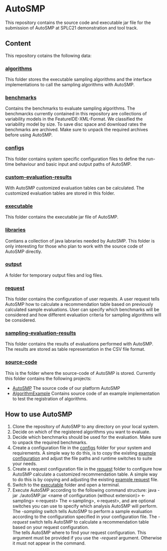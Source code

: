 # AutoSMP

This repository contains the source code and executable jar file for the submission of AutoSMP at SPLC21 demonstration and tool track.

## Content
This repository cotains the following data:

### [algorithms](https://github.com/TUBS-ISF/AutoSMP/tree/main/algorithms)
This folder stores the executable sampling algorithms and the interface implementations to call the sampling algorithms with AutoSMP.

### [benchmarks](https://github.com/TUBS-ISF/AutoSMP/tree/main/benchmarks)
Contains the benchmarks to evaluate sampling algorithms. The benchmarcks currently contained in this repository are collections of variability models in the FeatureIDE-XML-Format. We classified the variability model by size. To save disc space and download rates the benchmarks are archived. Make sure to unpack the required archives before using AutoSMP.

### [configs](https://github.com/TUBS-ISF/AutoSMP/tree/main/configs)
This folder contains system specific configuration files to define the run-time behaviour and basic input and output paths of AutoSMP.

### [custom-evaluation-results](https://github.com/TUBS-ISF/AutoSMP/tree/main/custom-evaluation-results)
With AutoSMP customized evaluation tables can  be calculated. The customized evaluation tables are stored in this folder.

### [executable](https://github.com/TUBS-ISF/AutoSMP/tree/main/executable)
This folder contains the executable jar file of AutoSMP.

### [libraries](https://github.com/TUBS-ISF/AutoSMP/tree/main/libraries)
Contians a collection of java labraries needed by AutoSMP. This folder is only interesting for those who plan to work with the source code of AutoSMP directly.

### [output](https://github.com/TUBS-ISF/AutoSMP/tree/main/output)
A folder for temporary output files and log files.

### [request](https://github.com/TUBS-ISF/AutoSMP/tree/main/request)
This folder contains the configuration of user requests. A user request tells AutoSMP how to calculate a recommendation table based on previously calculated sample evaluations. User can specify which benchmarks will be considered and how different evaluation criteria for sampling algorithms will be considered.

### [sampling-evaluation-results](https://github.com/TUBS-ISF/AutoSMP/tree/main/sampling-evaluation-results)
This folder contains the results of evaluations performed with AutoSMP. The results are stored as table representation in the CSV file format.

### [source-code](https://github.com/TUBS-ISF/AutoSMP/tree/main/source-code)
This is the folder where the source-code of AutoSMP is stored. Currently this folder contains the following projects:
- [AutoSMP](https://github.com/TUBS-ISF/AutoSMP/tree/main/source-code/AutoSMP)
The source code of our platform AutoSMP
- [AlgorithmExample](https://github.com/TUBS-ISF/AutoSMP/tree/main/source-code/AlgorithmExample/src)
Contains source code of an example implementation to test the registration of algorithms.

## How to use AutoSMP
1. Clone the repository of AutoSMP to any directory on your local system.
2. Decide on which of the registered algorithms you want to evaluate.
3. Decide which benchmarks should be used for the evaluation. Make sure to unpack the required benchmarks.
4. Create a configuration file in the [configs](https://github.com/TUBS-ISF/AutoSMP/tree/main/configs) folder for your system and requirements. A simple way to do this, is to copy the existing [example configuration](https://github.com/TUBS-ISF/AutoSMP/blob/main/configs/exampleConfig.properties) and adjust the file paths and runtime switches to suite your needs.
5. Create a request configuration file in the [request](https://github.com/TUBS-ISF/AutoSMP/tree/main/request) folder to configure how AutoSMP calculate a customized recommendation table. A simple way to do this is by copying and adjusting the existing [example request](https://github.com/TUBS-ISF/AutoSMP/blob/main/request/exampleRequest.properties) file.
6. Switch to the [executable](https://github.com/TUBS-ISF/AutoSMP/tree/main/executable) folder and open a terminal.
7. Execute AutoSMP according to the following command structure:
java -jar ./autoSMP.jar <path to configuration folder> <name of configuration (without extension)> <-sampling> <-request> <path to the request configuration file>
The <-sampling>, <-request>, and <path to request configuration file> are optional switches you can use to specify which analysis AutoSMP will perform.
The *-sampling* switch tells AutoSMP to perform a sample evaluation according to the configuration specified in your configuration file.
The *-request* switch tells AutoSMP to calculate a recommendation table based on your request configuration.  
The <path to request configuration file> tells AutoSMP where to find your request configuration. This argument must be provided if you use the *-request* argument. Otherwise it must not appear in the command.
